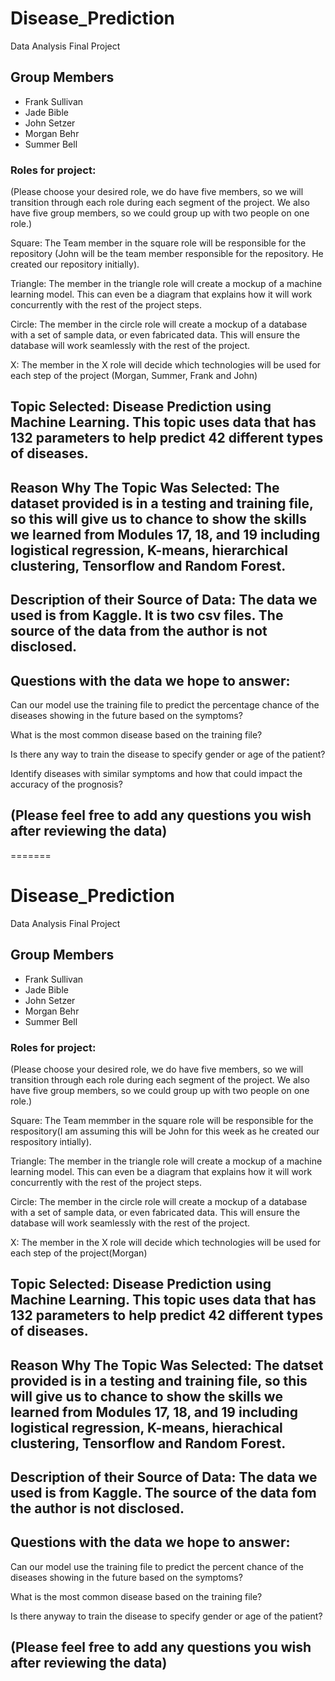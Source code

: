 # Disease_Prediction
Data Analysis Final Project

## Group Members
* Frank Sullivan
* Jade Bible
* John Setzer
* Morgan Behr 
* Summer Bell


### Roles for project:
(Please choose your desired role, we do have five members, so we will transition through each role during each segment of the project. We also have five group members, so we could group up with two people on one role.)

Square: The Team member in the square role will be responsible for the repository (John will be the team member responsible for the repository. He created our repository initially).

Triangle: The member in the triangle role will create a mockup of a machine learning model. This can even be a diagram that explains how it will work concurrently with the rest of the project steps.

Circle: The member in the circle role will create a mockup of a database with a set of sample data, or even fabricated data. This will ensure the database will work seamlessly with the rest of the project.

X: The member in the X role will decide which technologies will be used for each step of the project (Morgan, Summer, Frank and John)

## Topic Selected: Disease Prediction using Machine Learning. This topic uses data that has 132 parameters to help predict 42 different types of diseases. 

## Reason Why The Topic Was Selected: The dataset provided is in a testing and training file, so this will give us to chance to show the skills we learned from Modules 17, 18, and 19 including logistical regression, K-means, hierarchical clustering, Tensorflow and Random Forest.
## Description of their Source of Data: The data we used is from Kaggle. It is two csv files. The source of the data from the author is not disclosed. 

## Questions with the data we hope to answer:

Can our model use the training file to predict the percentage chance of the diseases showing in the future based on the symptoms?

What is the most common disease based on the training file?

Is there any way to train the disease to specify gender or age of the patient?

Identify diseases with similar symptoms and how that could impact the accuracy of the prognosis?

## (Please feel free to add any questions you wish after reviewing the data)


=======
# Disease_Prediction
Data Analysis Final Project

## Group Members
* Frank Sullivan
* Jade Bible
* John Setzer
* Morgan Behr 
* Summer Bell


### Roles for project:
(Please choose your desired role, we do have five members, so we will transition through each role during each segment of the project. We also have five group members, so we could group up with two people on one role.)

Square: The Team memmber in the square role will be responsible for the respository(I am assuming this will be John for this week as he created our respository intially).

Triangle: The member in the triangle role will create a mockup of a machine learning model. This can even be a diagram that explains how it will work concurrently with the rest of the project steps.

Circle: The member in the circle role will create a mockup of a database with a set of sample data, or even fabricated data. This will ensure the database will work seamlessly with the rest of the project.

X: The member in the X role will decide which technologies will be used for each step of the project(Morgan)

## Topic Selected: Disease Prediction using Machine Learning. This topic uses data that has 132 parameters to help predict 42 different types of diseases. 

## Reason Why The Topic Was Selected: The datset provided is in a testing and training file, so this will give us to chance to show the skills we learned from Modules 17, 18, and 19 including logistical regression,  K-means, hierachical clustering, Tensorflow and Random Forest.
## Description of their Source of Data: The data we used is from Kaggle. The source of the data fom the author is not disclosed. 

## Questions with the data we hope to answer:

Can our model use the training file to predict the percent chance of the diseases showing in the future based on the symptoms?

What is the most common disease based on the training file?

Is there anyway to train the disease to specify gender or age of the patient?

## (Please feel free to add any questions you wish after reviewing the data)


